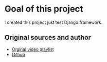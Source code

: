 # Goal of this project

I created this project just test Django framework.

## Original sources and author

- [Orginal video playlist](https://www.youtube.com/playlist?list=PLPSM8rIid1a0qiCpbfujex5lZoXr2SRFC)
- [Github](https://github.com/legionscript/deliver/tree/tutorial7)
